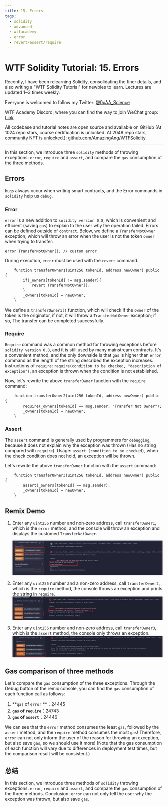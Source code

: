 ```yaml
---
title: 15. Errors
tags:
  - solidity
  - advanced
  - wtfacademy
  - error
  - revert/assert/require
---
```


# WTF Solidity Tutorial: 15. Errors

Recently, I have been relearning Solidity, consolidating the finer details, and also writing a "WTF Solidity Tutorial" for newbies to learn. Lectures are updated 1~3 times weekly. 

Everyone is welcomed to follow my Twitter: [@0xAA_Science](https://twitter.com/0xAA_Science)

WTF Academy Discord, where you can find the way to join WeChat group: [Link](https://discord.gg/5akcruXrsk)

All codebase and tutorial notes are open source and available on GitHub (At 1024 repo stars, course certification is unlocked. At 2048 repo stars, community NFT is unlocked.): [github.com/AmazingAng/WTFSolidity](https://github.com/AmazingAng/WTFSolidity)

-----

In this section, we introduce three `solidity` methods of throwing exceptions: `error`, `require` and `assert`, and compare the `gas` consumption of the three methods.

## Errors
`bugs` always occur when writing smart contracts, and the Error commands in `solidity` help us `debug`.

### Error

`error` is a new addition to `solidity version 0.8`, which is convenient and efficient (saving `gas`) to explain to the user why the operation failed. 
Errors can be defined outside of `contract`. Below, we define a `TransferNotOwner` exception, which will throw an error when the user is not the token `owner` when trying to transfer:

```solidity
error TransferNotOwner(); // custom error
```
During execution, `error` must be used with the `revert` command.
```solidity
    function transferOwner1(uint256 tokenId, address newOwner) public {
        if(_owners[tokenId] != msg.sender){
            revert TransferNotOwner();
        }
        _owners[tokenId] = newOwner;
    }
```
We define a `transferOwner1()` function, which will check if the `owner` of the token is the originator, if not, it will throw a `TransferNotOwner` exception; 
if so, The transfer can be completed successfully.

### Require
`Require` command was a common method for throwing exceptions before `solidity version 0.8`, and it is still used by many mainstream contracts. 
It's a convenient method, and the only downside is that `gas` is higher than  `error` command as the length of the string described the exception increases. 
Instructions of `require`: `require(condition to be checked, "description of exception")`, an exception is thrown when the condition is not established.

Now, let's rewrite the above `transferOwner` function with the `require` command:
```solidity
    function transferOwner2(uint256 tokenId, address newOwner) public {
        require(_owners[tokenId] == msg.sender, "Transfer Not Owner");
        _owners[tokenId] = newOwner;
    }
```

### Assert
The `assert` command is generally used by programmers for `debugging`, because it does not explain why the exception was thrown (Has no string compared with `require`).
Usage: `assert (condition to be checked)`, when the check condition does not hold, an exception will be thrown.

Let's rewrite the above `transferOwner` function with the `assert` command:
```solidity
    function transferOwner3(uint256 tokenId, address newOwner) public {
        assert(_owners[tokenId] == msg.sender);
        _owners[tokenId] = newOwner;
    }
```

## Remix Demo
   
1. Enter any `uint256` number and non-zero address, call `transferOwner1`, which is the `error` method, 
and the console will throw an exception and displays the customed `TransferNotOwner`.

   ![15 1.png](./img/15-1.png)
   
2. Enter any `uint256` number and a non-zero address, call `transferOwner2`, which is the `require` method, 
the console throws an exception and prints the string in `require`.
   ![15 2.png](./img/15-2.png)
   
3. Enter any `uint256` number and non-zero address, call `transferOwner3`, which is the `assert` method, the console only throws an exception.
   ![15 3.png](./img/15-3.png)
   

## Gas comparison of three methods
Let's compare the `gas` consumption of the three exceptions. Through the Debug button of the remix console, 
you can find the `gas` consumption of each function call as follows:

1. **`gas` of `error` **：24445
2. **`gas` of `require`**：24743
3. **`gas` of `assert`**：24446

We can see that the `error` method consumes the least `gas`, followed by the `assert` method, and the `require` method consumes the most `gas`!
Therefore, `error` can not only inform the user of the reason for throwing an exception, but also save `gas`, 
so we should use it more! (Note that the gas consumption of each function will vary due to differences in deployment test times, 
but the comparison result will be consistent.)

## 总结
In this section, we introduce three methods of `solidity` throwing exceptions: `error`, `require` and `assert`, and compare the `gas` consumption of the three methods. 
Conclusion: `error` can not only tell the user why the exception was thrown, but also save `gas`.

